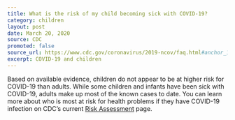 ```yaml
---
title: What is the risk of my child becoming sick with COVID-19?
category: children
layout: post
date: March 20, 2020
source: CDC
promoted: false
source_url: https://www.cdc.gov/coronavirus/2019-ncov/faq.html#anchor_1584387482747
excerpt: COVID-19 and children
---
```


Based on available evidence, children do not appear to be at higher risk for COVID-19 than adults. While some children and infants have been sick with COVID-19, adults make up most of the known cases to date. You can learn more about who is most at risk for health problems if they have COVID-19 infection on CDC’s current <a href="https://www.cdc.gov/coronavirus/2019-ncov/summary.html#risk-assessment"> Risk Assessment</a> page.

